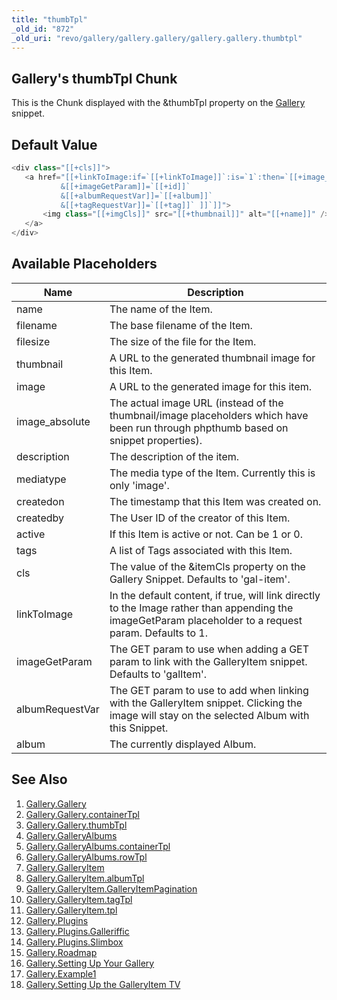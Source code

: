```yaml
---
title: "thumbTpl"
_old_id: "872"
_old_uri: "revo/gallery/gallery.gallery/gallery.gallery.thumbtpl"
---
```


## Gallery's thumbTpl Chunk

 This is the Chunk displayed with the &thumbTpl property on the [Gallery](extras/gallery "Gallery") snippet.

## Default Value

 ``` php 
<div class="[[+cls]]">
    <a href="[[+linkToImage:if=`[[+linkToImage]]`:is=`1`:then=`[[+image_absolute]]`:else=`[[~[[*id]]?
            &[[+imageGetParam]]=`[[+id]]`
            &[[+albumRequestVar]]=`[[+album]]`
            &[[+tagRequestVar]]=`[[+tag]]` ]]`]]">
        <img class="[[+imgCls]]" src="[[+thumbnail]]" alt="[[+name]]" />
    </a>
</div>
```

## Available Placeholders

 | Name            | Description                                                                                                                                             |
 | --------------- | ------------------------------------------------------------------------------------------------------------------------------------------------------- |
 | name            | The name of the Item.                                                                                                                                   |
 | filename        | The base filename of the Item.                                                                                                                          |
 | filesize        | The size of the file for the Item.                                                                                                                      |
 | thumbnail       | A URL to the generated thumbnail image for this Item.                                                                                                   |
 | image           | A URL to the generated image for this item.                                                                                                             |
 | image\_absolute | The actual image URL (instead of the thumbnail/image placeholders which have been run through phpthumb based on snippet properties).                    |
 | description     | The description of the item.                                                                                                                            |
 | mediatype       | The media type of the Item. Currently this is only 'image'.                                                                                             |
 | createdon       | The timestamp that this Item was created on.                                                                                                            |
 | createdby       | The User ID of the creator of this Item.                                                                                                                |
 | active          | If this Item is active or not. Can be 1 or 0.                                                                                                           |
 | tags            | A list of Tags associated with this Item.                                                                                                               |
 | cls             | The value of the &itemCls property on the Gallery Snippet. Defaults to 'gal-item'.                                                                      |
 | linkToImage     | In the default content, if true, will link directly to the Image rather than appending the imageGetParam placeholder to a request param. Defaults to 1. |
 | imageGetParam   | The GET param to use when adding a GET param to link with the GalleryItem snippet. Defaults to 'galItem'.                                               |
 | albumRequestVar | The GET param to use to add when linking with the GalleryItem snippet. Clicking the image will stay on the selected Album with this Snippet.            |
 | album           | The currently displayed Album.                                                                                                                          |

## See Also

1. [Gallery.Gallery](extras/gallery/gallery.gallery)
  1. [Gallery.Gallery.containerTpl](extras/gallery/gallery.gallery/gallery.gallery.containertpl)
  2. [Gallery.Gallery.thumbTpl](extras/gallery/gallery.gallery/gallery.gallery.thumbtpl)
2. [Gallery.GalleryAlbums](extras/gallery/gallery.galleryalbums)
  1. [Gallery.GalleryAlbums.containerTpl](extras/gallery/gallery.galleryalbums/gallery.galleryalbums.containertpl)
  2. [Gallery.GalleryAlbums.rowTpl](extras/gallery/gallery.galleryalbums/gallery.galleryalbums.rowtpl)
3. [Gallery.GalleryItem](extras/gallery/gallery.galleryitem)
  1. [Gallery.GalleryItem.albumTpl](extras/gallery/gallery.galleryitem/gallery.galleryitem.albumtpl)
  2. [Gallery.GalleryItem.GalleryItemPagination](extras/gallery/gallery.galleryitem/gallery.galleryitem.galleryitempagination)
  3. [Gallery.GalleryItem.tagTpl](extras/gallery/gallery.galleryitem/gallery.galleryitem.tagtpl)
  4. [Gallery.GalleryItem.tpl](extras/gallery/gallery.galleryitem/gallery.galleryitem.tpl)
4. [Gallery.Plugins](extras/gallery/gallery.plugins)
  1. [Gallery.Plugins.Galleriffic](extras/gallery/gallery.plugins/gallery.plugins.galleriffic)
  2. [Gallery.Plugins.Slimbox](extras/gallery/gallery.plugins/gallery.plugins.slimbox)
5. [Gallery.Roadmap](extras/gallery/gallery.roadmap)
6. [Gallery.Setting Up Your Gallery](extras/gallery/gallery.setting-up-your-gallery)
7. [Gallery.Example1](extras/gallery/gallery.example1)
8. [Gallery.Setting Up the GalleryItem TV](extras/gallery/gallery.setting-up-the-galleryitem-tv)